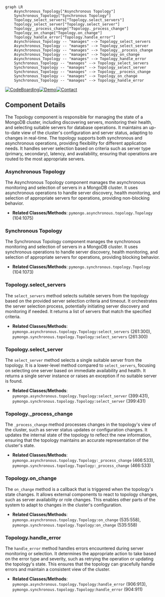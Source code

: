 ```mermaid
graph LR
    Asynchronous_Topology["Asynchronous Topology"]
    Synchronous_Topology["Synchronous Topology"]
    Topology_select_servers["Topology.select_servers"]
    Topology_select_server["Topology.select_server"]
    Topology__process_change["Topology._process_change"]
    Topology_on_change["Topology.on_change"]
    Topology_handle_error["Topology.handle_error"]
    Asynchronous_Topology -- "manages" --> Topology_select_servers
    Asynchronous_Topology -- "manages" --> Topology_select_server
    Asynchronous_Topology -- "manages" --> Topology__process_change
    Asynchronous_Topology -- "manages" --> Topology_on_change
    Asynchronous_Topology -- "manages" --> Topology_handle_error
    Synchronous_Topology -- "manages" --> Topology_select_servers
    Synchronous_Topology -- "manages" --> Topology_select_server
    Synchronous_Topology -- "manages" --> Topology__process_change
    Synchronous_Topology -- "manages" --> Topology_on_change
    Synchronous_Topology -- "manages" --> Topology_handle_error
```
[![CodeBoarding](https://img.shields.io/badge/Generated%20by-CodeBoarding-9cf?style=flat-square)](https://github.com/CodeBoarding/CodeBoarding)[![Demo](https://img.shields.io/badge/Try%20our-Demo-blue?style=flat-square)](https://www.codeboarding.org/demo)[![Contact](https://img.shields.io/badge/Contact%20us%20-%20codeboarding@gmail.com-lightgrey?style=flat-square)](mailto:codeboarding@gmail.com)

## Component Details

The Topology component is responsible for managing the state of a MongoDB cluster, including discovering servers, monitoring their health, and selecting suitable servers for database operations. It maintains an up-to-date view of the cluster's configuration and server status, adapting to changes in real-time. The topology supports both synchronous and asynchronous operations, providing flexibility for different application needs. It handles server selection based on criteria such as server type (primary, secondary), latency, and availability, ensuring that operations are routed to the most appropriate servers.

### Asynchronous Topology
The Asynchronous Topology component manages the asynchronous monitoring and selection of servers in a MongoDB cluster. It uses asynchronous operations to handle server discovery, health monitoring, and selection of appropriate servers for operations, providing non-blocking behavior.
- **Related Classes/Methods**: `pymongo.asynchronous.topology.Topology` (104:1075)

### Synchronous Topology
The Synchronous Topology component manages the synchronous monitoring and selection of servers in a MongoDB cluster. It uses synchronous operations to handle server discovery, health monitoring, and selection of appropriate servers for operations, providing blocking behavior.
- **Related Classes/Methods**: `pymongo.synchronous.topology.Topology` (104:1073)

### Topology.select_servers
The `select_servers` method selects suitable servers from the topology based on the provided server selection criteria and timeout. It orchestrates the server selection process, potentially initiating server discovery and monitoring if needed. It returns a list of servers that match the specified criteria.
- **Related Classes/Methods**: `pymongo.asynchronous.topology.Topology:select_servers` (261:300), `pymongo.synchronous.topology.Topology:select_servers` (261:300)

### Topology.select_server
The `select_server` method selects a single suitable server from the topology. It is a lower-level method compared to `select_servers`, focusing on selecting one server based on immediate availability and health. It returns a single server instance or raises an exception if no suitable server is found.
- **Related Classes/Methods**: `pymongo.asynchronous.topology.Topology:select_server` (399:431), `pymongo.synchronous.topology.Topology:select_server` (399:431)

### Topology._process_change
The `_process_change` method processes changes in the topology's view of the cluster, such as server status updates or configuration changes. It updates the internal state of the topology to reflect the new information, ensuring that the topology maintains an accurate representation of the cluster's state.
- **Related Classes/Methods**: `pymongo.asynchronous.topology.Topology:_process_change` (466:533), `pymongo.synchronous.topology.Topology:_process_change` (466:533)

### Topology.on_change
The `on_change` method is a callback that is triggered when the topology's state changes. It allows external components to react to topology changes, such as server availability or role changes. This enables other parts of the system to adapt to changes in the cluster's configuration.
- **Related Classes/Methods**: `pymongo.asynchronous.topology.Topology:on_change` (535:558), `pymongo.synchronous.topology.Topology:on_change` (535:558)

### Topology.handle_error
The `handle_error` method handles errors encountered during server monitoring or selection. It determines the appropriate action to take based on the error type and severity, such as retrying the operation or updating the topology's state. This ensures that the topology can gracefully handle errors and maintain a consistent view of the cluster.
- **Related Classes/Methods**: `pymongo.asynchronous.topology.Topology:handle_error` (906:913), `pymongo.synchronous.topology.Topology:handle_error` (904:911)